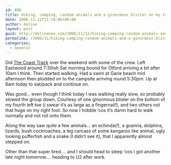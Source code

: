 ```yaml
---
id: 886
title: Hiking, camping, random animals and a ginormous blister on my toe!
date: 2006-11-12T21:19:06+00:00
author: deline
layout: post
guid: http://delineneo.com/2006/11/12/hiking-camping-random-animals-and-a-ginormous-blister-on-my-toe/
permalink: /2006/11/hiking-camping-random-animals-and-a-ginormous-blister-on-my-toe/
categories:
  - General
---
```

Did [The Coast Track](http://www.totaltravel.com.au/travel/nsw/illawara/coalcoast/guide/coast-track) over the weekend with some of the crew. Left Eastwood around 7:30ish Sat morning bound for Otford arriving a bit after 10am I think. Then started walking. Had a swim at Garie beach mid afternoon then plodded on to the campsite arriving round 5:30pm. Up at 6am today to eat/pack and continue on.

Was good&#8230; even though I think today I was walking really slow, so probably slowed the group down. Courtesy of one ginormous blister on the bottom of my fourth left toe (i swear it&#8217;s as large as a fingernail!), and two others not that huge on my right foot. So now I hobble &#8216;cos it&#8217;s damn hard to walk normally and not roll onto them.

Along the way saw quite a few animals&#8230; an echinda(!), a goanna, dolphins, lizards, bush cockroaches, a leg carcass of some kangaroo like animal, ugly looking pufferfish and a snake (I didn&#8217;t see it), that I apparently almost stepped on.

Other than that super tired&#8230;. and I should head to sleep &#8216;cos I got another late night tomorrow&#8230;. heading to U2 after work.
